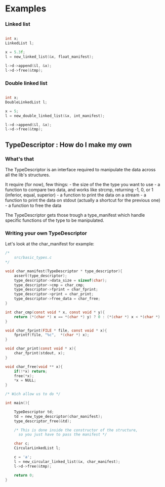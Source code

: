 # Examples

### Linked list
```c

int x;
LinkedList l;

x = 5.3f;
l = new_linked_list(&x, float_manifest);

l->d->append(&l, &x);
l->d->free(&tmp);

```

### Double linked list
```c

int x;
DoubleLinkedList l;

x = 5;
l = new_double_linked_list(&x, int_manifest);

l->d->append(&l, &x);
l->d->free(&tmp);

```

## TypeDescriptor : How do I make my own

### What's that

The TypeDescriptor is an interface required to manipulate the data across all the lib's structures. 

It require (for now), few things:
	- the size of the the type you want to use
	- a function to compare two data, and works like strcmp, returning -1, 0, or 1 (inferior, equal, superior)
	- a function to print the data on a stream
	- a function to print the data on stdout (actually a shortcut for the previous one)
	- a function to free the data

The TypeDescriptor gets those trough a type_manifest which handle specific functions of the type to be manipulated.

### Writing your own TypeDescriptor

Let's look at the char_manifest for example:

```c
/* 
	src/basic_types.c 
*/

void char_manifest(TypeDescriptor * type_descriptor){
    assert(type_descriptor);
    type_descriptor->data_size = sizeof(char);
    type_descriptor->cmp = char_cmp;
    type_descriptor->fprint = char_fprint;
    type_descriptor->print = char_print;
    type_descriptor->free_data = char_free;
}

int char_cmp(const void * x, const void * y){
    return (*(char *) x == *(char *) y) ? 0 : (*(char *) x < *(char *) y) ? -1 :  1;
}

void char_fprint(FILE * file, const void * x){
    fprintf(file, "%c",  *(char *) x);
}

void char_print(const void * x){
    char_fprint(stdout, x);
}

void char_free(void ** x){
    if(!*x) return;
    free(*x);
    *x = NULL;
}

/* Wich allow us to do */

int main(){

	TypeDescriptor td;
	td = new_type_descriptor(char_manifest);
	type_descriptor_free(&td);

	/* This is done inside the constructor of the structure,
	  so you just have to pass the manifest */

	char c;
	CircularLinkedList l;

	c = 'a';
	l = new_circular_linked_list(&x, char_manifest);
	l->d->free(&tmp);

	return 0;
}

```